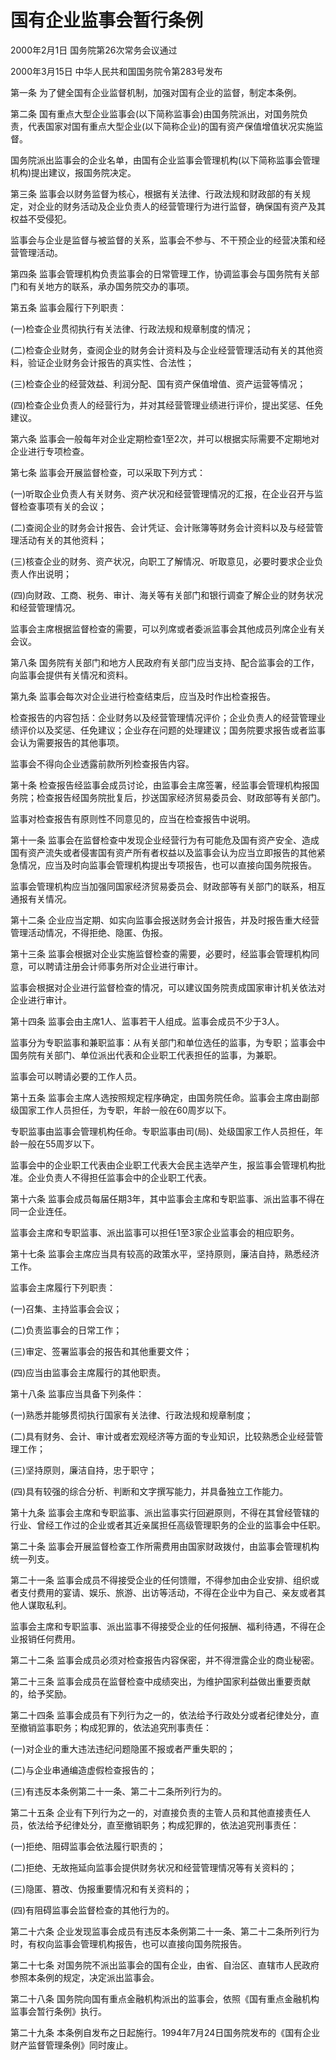 # 国有企业监事会暂行条例

2000年2月1日 国务院第26次常务会议通过

2000年3月15日 中华人民共和国国务院令第283号发布　

<!-- INFO END -->

第一条 为了健全国有企业监督机制，加强对国有企业的监督，制定本条例。

第二条 国有重点大型企业监事会(以下简称监事会)由国务院派出，对国务院负责，代表国家对国有重点大型企业(以下简称企业)的国有资产保值增值状况实施监督。

国务院派出监事会的企业名单，由国有企业监事会管理机构(以下简称监事会管理机构)提出建议，报国务院决定。

第三条 监事会以财务监督为核心，根据有关法律、行政法规和财政部的有关规定，对企业的财务活动及企业负责人的经营管理行为进行监督，确保国有资产及其权益不受侵犯。

监事会与企业是监督与被监督的关系，监事会不参与、不干预企业的经营决策和经营管理活动。

第四条 监事会管理机构负责监事会的日常管理工作，协调监事会与国务院有关部门和有关地方的联系，承办国务院交办的事项。

第五条 监事会履行下列职责：

(一)检查企业贯彻执行有关法律、行政法规和规章制度的情况；

(二)检查企业财务，查阅企业的财务会计资料及与企业经营管理活动有关的其他资料，验证企业财务会计报告的真实性、合法性；

(三)检查企业的经营效益、利润分配、国有资产保值增值、资产运营等情况；

(四)检查企业负责人的经营行为，并对其经营管理业绩进行评价，提出奖惩、任免建议。

第六条 监事会一般每年对企业定期检查1至2次，并可以根据实际需要不定期地对企业进行专项检查。

第七条 监事会开展监督检查，可以采取下列方式：

(一)听取企业负责人有关财务、资产状况和经营管理情况的汇报，在企业召开与监督检查事项有关的会议；

(二)查阅企业的财务会计报告、会计凭证、会计账簿等财务会计资料以及与经营管理活动有关的其他资料；

(三)核查企业的财务、资产状况，向职工了解情况、听取意见，必要时要求企业负责人作出说明；

(四)向财政、工商、税务、审计、海关等有关部门和银行调查了解企业的财务状况和经营管理情况。

监事会主席根据监督检查的需要，可以列席或者委派监事会其他成员列席企业有关会议。

第八条 国务院有关部门和地方人民政府有关部门应当支持、配合监事会的工作，向监事会提供有关情况和资料。

第九条 监事会每次对企业进行检查结束后，应当及时作出检查报告。

检查报告的内容包括：企业财务以及经营管理情况评价；企业负责人的经营管理业绩评价以及奖惩、任免建议；企业存在问题的处理建议；国务院要求报告或者监事会认为需要报告的其他事项。

监事会不得向企业透露前款所列检查报告内容。

第十条 检查报告经监事会成员讨论，由监事会主席签署，经监事会管理机构报国务院；检查报告经国务院批复后，抄送国家经济贸易委员会、财政部等有关部门。

监事对检查报告有原则性不同意见的，应当在检查报告中说明。

第十一条 监事会在监督检查中发现企业经营行为有可能危及国有资产安全、造成国有资产流失或者侵害国有资产所有者权益以及监事会认为应当立即报告的其他紧急情况，应当及时向监事会管理机构提出专项报告，也可以直接向国务院报告。

监事会管理机构应当加强同国家经济贸易委员会、财政部等有关部门的联系，相互通报有关情况。

第十二条 企业应当定期、如实向监事会报送财务会计报告，并及时报告重大经营管理活动情况，不得拒绝、隐匿、伪报。

第十三条 监事会根据对企业实施监督检查的需要，必要时，经监事会管理机构同意，可以聘请注册会计师事务所对企业进行审计。

监事会根据对企业进行监督检查的情况，可以建议国务院责成国家审计机关依法对企业进行审计。

第十四条 监事会由主席1人、监事若干人组成。监事会成员不少于3人。

监事分为专职监事和兼职监事：从有关部门和单位选任的监事，为专职；监事会中国务院有关部门、单位派出代表和企业职工代表担任的监事，为兼职。

监事会可以聘请必要的工作人员。

第十五条 监事会主席人选按照规定程序确定，由国务院任命。监事会主席由副部级国家工作人员担任，为专职，年龄一般在60周岁以下。

专职监事由监事会管理机构任命。专职监事由司(局)、处级国家工作人员担任，年龄一般在55周岁以下。

监事会中的企业职工代表由企业职工代表大会民主选举产生，报监事会管理机构批准。企业负责人不得担任监事会中的企业职工代表。

第十六条 监事会成员每届任期3年，其中监事会主席和专职监事、派出监事不得在同一企业连任。

监事会主席和专职监事、派出监事可以担任1至3家企业监事会的相应职务。

第十七条 监事会主席应当具有较高的政策水平，坚持原则，廉洁自持，熟悉经济工作。

监事会主席履行下列职责：

(一)召集、主持监事会会议；

(二)负责监事会的日常工作；

(三)审定、签署监事会的报告和其他重要文件；

(四)应当由监事会主席履行的其他职责。

第十八条 监事应当具备下列条件：

(一)熟悉并能够贯彻执行国家有关法律、行政法规和规章制度；

(二)具有财务、会计、审计或者宏观经济等方面的专业知识，比较熟悉企业经营管理工作；

(三)坚持原则，廉洁自持，忠于职守；

(四)具有较强的综合分析、判断和文字撰写能力，并具备独立工作能力。

第十九条 监事会主席和专职监事、派出监事实行回避原则，不得在其曾经管辖的行业、曾经工作过的企业或者其近亲属担任高级管理职务的企业的监事会中任职。

第二十条 监事会开展监督检查工作所需费用由国家财政拨付，由监事会管理机构统一列支。

第二十一条 监事会成员不得接受企业的任何馈赠，不得参加由企业安排、组织或者支付费用的宴请、娱乐、旅游、出访等活动，不得在企业中为自己、亲友或者其他人谋取私利。

监事会主席和专职监事、派出监事不得接受企业的任何报酬、福利待遇，不得在企业报销任何费用。

第二十二条 监事会成员必须对检查报告内容保密，并不得泄露企业的商业秘密。

第二十三条 监事会成员在监督检查中成绩突出，为维护国家利益做出重要贡献的，给予奖励。

第二十四条 监事会成员有下列行为之一的，依法给予行政处分或者纪律处分，直至撤销监事职务；构成犯罪的，依法追究刑事责任：

(一)对企业的重大违法违纪问题隐匿不报或者严重失职的；

(二)与企业串通编造虚假检查报告的；

(三)有违反本条例第二十一条、第二十二条所列行为的。

第二十五条 企业有下列行为之一的，对直接负责的主管人员和其他直接责任人员，依法给予纪律处分，直至撤销职务；构成犯罪的，依法追究刑事责任：

(一)拒绝、阻碍监事会依法履行职责的；

(二)拒绝、无故拖延向监事会提供财务状况和经营管理情况等有关资料的；

(三)隐匿、篡改、伪报重要情况和有关资料的；

(四)有阻碍监事会监督检查的其他行为的。

第二十六条 企业发现监事会成员有违反本条例第二十一条、第二十二条所列行为时，有权向监事会管理机构报告，也可以直接向国务院报告。

第二十七条 对国务院不派出监事会的国有企业，由省、自治区、直辖市人民政府参照本条例的规定，决定派出监事会。

第二十八条 国务院向国有重点金融机构派出的监事会，依照《国有重点金融机构监事会暂行条例》执行。

第二十九条 本条例自发布之日起施行。1994年7月24日国务院发布的《国有企业财产监督管理条例》同时废止。